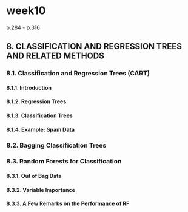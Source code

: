 # week10

p.284 - p.316

## 8. CLASSIFICATION AND REGRESSION TREES AND RELATED METHODS

### 8.1. Classification and Regression Trees (CART)

#### 8.1.1. Introduction

#### 8.1.2. Regression Trees

#### 8.1.3. Classification Trees

#### 8.1.4. Example: Spam Data

### 8.2. Bagging Classification Trees

### 8.3. Random Forests for Classification

#### 8.3.1. Out of Bag Data

#### 8.3.2. Variable Importance

#### 8.3.3. A Few Remarks on the Performance of RF
